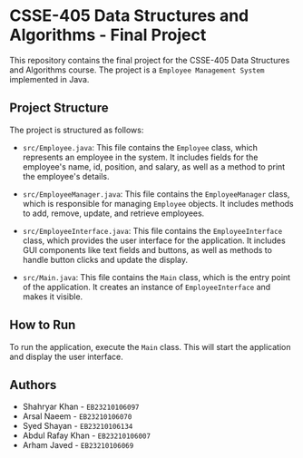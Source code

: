 # CSSE-405 Data Structures and Algorithms - Final Project

This repository contains the final project for the CSSE-405 Data Structures and Algorithms course. The project is a `Employee Management System` implemented in Java.

## Project Structure

The project is structured as follows:

- `src/Employee.java`: This file contains the `Employee` class, which represents an employee in the system. It includes fields for the employee's name, id, position, and salary, as well as a method to print the employee's details.

- `src/EmployeeManager.java`: This file contains the `EmployeeManager` class, which is responsible for managing `Employee` objects. It includes methods to add, remove, update, and retrieve employees.

- `src/EmployeeInterface.java`: This file contains the `EmployeeInterface` class, which provides the user interface for the application. It includes GUI components like text fields and buttons, as well as methods to handle button clicks and update the display.

- `src/Main.java`: This file contains the `Main` class, which is the entry point of the application. It creates an instance of `EmployeeInterface` and makes it visible.

## How to Run

To run the application, execute the `Main` class. This will start the application and display the user interface.

## Authors

- Shahryar Khan - `EB23210106097`
- Arsal Naeem - `EB23210106070`
- Syed Shayan - `EB23210106134`
- Abdul Rafay Khan - `EB23210106007`
- Arham Javed - `EB23210106069`
